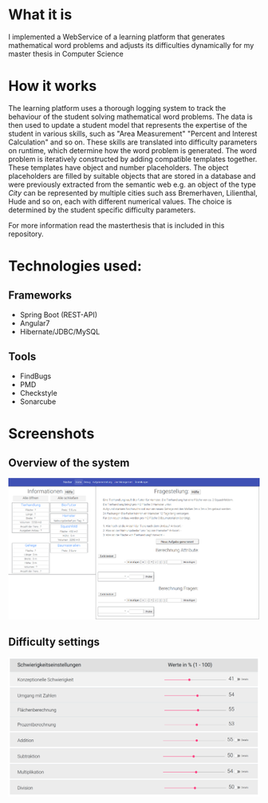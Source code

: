 # What it is
I implemented a WebService of a learning platform that generates mathematical word problems and adjusts its difficulties dynamically for my master thesis in Computer Science

# How it works

The learning platform uses a thorough logging system to track the behaviour of the student solving mathematical word problems. The data is then used to update a student model that represents the expertise of the student in various skills, such as "Area Measurement" "Percent and Interest Calculation" and so on. These skills are translated into difficulty parameters on runtime, which determine how the word problem is generated. The word problem is iteratively constructed by adding compatible templates together. These templates have object and number placeholders. The object placeholders are filled by suitable objects that are stored in a database and were previously extracted from the semantic web e.g. an object of the type *City* can be represented by multiple cities such ass Bremerhaven, Lilienthal, Hude and so on, each with different numerical values. The choice is determined by the student specific difficulty parameters.

For more information read the masterthesis that is included in this repository.


# Technologies used:

## Frameworks

* Spring Boot (REST-API)
* Angular7
* Hibernate/JDBC/MySQL
## Tools

* FindBugs
* PMD
* Checkstyle
* Sonarcube


# Screenshots

## Overview of the system
![](overview.png)

## Difficulty settings

![](difficultysettingsoverall.png)
